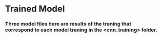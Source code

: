 # Trained Model

### Three model files here are results of the traning that correspond to each model traning in the <cnn_training> folder.